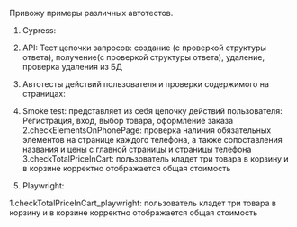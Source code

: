 Привожу примеры различных автотестов.

1. Cypress:

1. API:  Тест цепочки запросов: создание (с проверкой структуры ответа), получение(с проверкой структуры ответа), удаление, проверка удаления из БД




2. Автотесты действий пользователя и проверки содержимого на страницах: 

1. Smoke test: представляет из себя цепочку действий пользователя: Регистрация, вход, выбор товара, оформление заказа
2.checkElementsOnPhonePage: проверка наличия обязательных элементов на странице каждого телефона, а также сопоставления названия и цены с главной страницы и страницы телефона
3.checkTotalPriceInCart: пользователь кладет три товара в корзину и в корзине корректно отображается общая стоимость




2. Playwright:


1.checkTotalPriceInCart_playwright: пользователь кладет три товара в корзину и в корзине корректно отображается общая стоимость 


